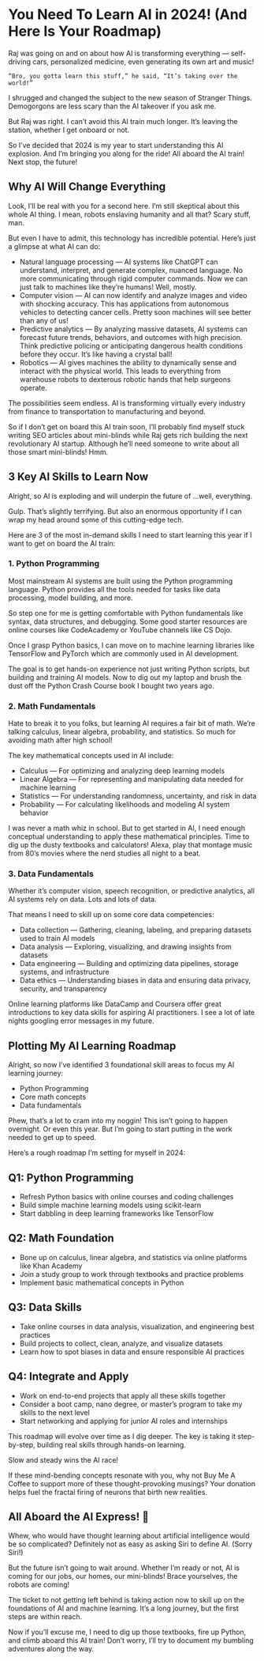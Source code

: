# You Need To Learn AI in 2024! (And Here Is Your Roadmap)

Raj was going on and on about how AI is transforming everything — self-driving cars, personalized medicine, even generating its own art and music!

    “Bro, you gotta learn this stuff,” he said, “It’s taking over the world!”

I shrugged and changed the subject to the new season of Stranger Things. Demogorgons are less scary than the AI takeover if you ask me.

But Raj was right. I can’t avoid this AI train much longer. It’s leaving the station, whether I get onboard or not.

So I’ve decided that 2024 is my year to start understanding this AI explosion. And I’m bringing you along for the ride! All aboard the AI train! Next stop, the future!

## Why AI Will Change Everything

Look, I’ll be real with you for a second here. I’m still skeptical about this whole AI thing. I mean, robots enslaving humanity and all that? Scary stuff, man.

But even I have to admit, this technology has incredible potential. Here’s just a glimpse at what AI can do:

- Natural language processing — AI systems like ChatGPT can understand, interpret, and generate complex, nuanced language. No more communicating through rigid computer commands. Now we can just talk to machines like they’re humans! Well, mostly.
- Computer vision — AI can now identify and analyze images and video with shocking accuracy. This has applications from autonomous vehicles to detecting cancer cells. Pretty soon machines will see better than any of us!
- Predictive analytics — By analyzing massive datasets, AI systems can forecast future trends, behaviors, and outcomes with high precision. Think predictive policing or anticipating dangerous health conditions before they occur. It’s like having a crystal ball!
- Robotics — AI gives machines the ability to dynamically sense and interact with the physical world. This leads to everything from warehouse robots to dexterous robotic hands that help surgeons operate.

The possibilities seem endless. AI is transforming virtually every industry from finance to transportation to manufacturing and beyond.

So if I don’t get on board this AI train soon, I’ll probably find myself stuck writing SEO articles about mini-blinds while Raj gets rich building the next revolutionary AI startup. Although he’ll need someone to write about all those smart mini-blinds! Hmm.

## 3 Key AI Skills to Learn Now

Alright, so AI is exploding and will underpin the future of …well, everything.

Gulp. That’s slightly terrifying. But also an enormous opportunity if I can wrap my head around some of this cutting-edge tech.

Here are 3 of the most in-demand skills I need to start learning this year if I want to get on board the AI train:

### 1. Python Programming

Most mainstream AI systems are built using the Python programming language. Python provides all the tools needed for tasks like data processing, model building, and more.

So step one for me is getting comfortable with Python fundamentals like syntax, data structures, and debugging. Some good starter resources are online courses like CodeAcademy or YouTube channels like CS Dojo.

Once I grasp Python basics, I can move on to machine learning libraries like TensorFlow and PyTorch which are commonly used in AI development.

The goal is to get hands-on experience not just writing Python scripts, but building and training AI models. Now to dig out my laptop and brush the dust off the Python Crash Course book I bought two years ago.

### 2. Math Fundamentals

Hate to break it to you folks, but learning AI requires a fair bit of math. We’re talking calculus, linear algebra, probability, and statistics. So much for avoiding math after high school!

The key mathematical concepts used in AI include:

- Calculus — For optimizing and analyzing deep learning models
- Linear Algebra — For representing and manipulating data needed for machine learning
- Statistics — For understanding randomness, uncertainty, and risk in data
- Probability — For calculating likelihoods and modeling AI system behavior

I was never a math whiz in school. But to get started in AI, I need enough conceptual understanding to apply these mathematical principles. Time to dig up the dusty textbooks and calculators! Alexa, play that montage music from 80’s movies where the nerd studies all night to a beat.

### 3. Data Fundamentals

Whether it’s computer vision, speech recognition, or predictive analytics, all AI systems rely on data. Lots and lots of data.

That means I need to skill up on some core data competencies:

- Data collection — Gathering, cleaning, labeling, and preparing datasets used to train AI models
- Data analysis — Exploring, visualizing, and drawing insights from datasets
- Data engineering — Building and optimizing data pipelines, storage systems, and infrastructure
- Data ethics — Understanding biases in data and ensuring data privacy, security, and transparency

Online learning platforms like DataCamp and Coursera offer great introductions to key data skills for aspiring AI practitioners. I see a lot of late nights googling error messages in my future.

## Plotting My AI Learning Roadmap

Alright, so now I’ve identified 3 foundational skill areas to focus my AI learning journey:

- Python Programming
- Core math concepts
- Data fundamentals

Phew, that’s a lot to cram into my noggin! This isn’t going to happen overnight. Or even this year. But I’m going to start putting in the work needed to get up to speed.

Here’s a rough roadmap I’m setting for myself in 2024:

## Q1: Python Programming

- Refresh Python basics with online courses and coding challenges
- Build simple machine learning models using scikit-learn
- Start dabbling in deep learning frameworks like TensorFlow

## Q2: Math Foundation

- Bone up on calculus, linear algebra, and statistics via online platforms like Khan Academy
- Join a study group to work through textbooks and practice problems
- Implement basic mathematical concepts in Python

## Q3: Data Skills

- Take online courses in data analysis, visualization, and engineering best practices
- Build projects to collect, clean, analyze, and visualize datasets
- Learn how to spot biases in data and ensure responsible AI practices

## Q4: Integrate and Apply

- Work on end-to-end projects that apply all these skills together
- Consider a boot camp, nano degree, or master’s program to take my skills to the next level
- Start networking and applying for junior AI roles and internships

This roadmap will evolve over time as I dig deeper. The key is taking it step-by-step, building real skills through hands-on learning.

Slow and steady wins the AI race!

If these mind-bending concepts resonate with you, why not Buy Me A Coffee to support more of these thought-provoking musings? Your donation helps fuel the fractal firing of neurons that birth new realities.

## All Aboard the AI Express! 🚂

Whew, who would have thought learning about artificial intelligence would be so complicated? Definitely not as easy as asking Siri to define AI. (Sorry Siri!)

But the future isn’t going to wait around. Whether I’m ready or not, AI is coming for our jobs, our homes, our mini-blinds! Brace yourselves, the robots are coming!

The ticket to not getting left behind is taking action now to skill up on the foundations of AI and machine learning. It’s a long journey, but the first steps are within reach.

Now if you’ll excuse me, I need to dig up those textbooks, fire up Python, and climb aboard this AI train! Don’t worry, I’ll try to document my bumbling adventures along the way.

